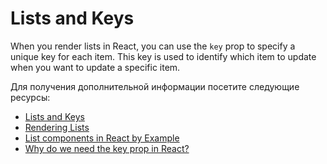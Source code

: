 # Lists and Keys

When you render lists in React, you can use the `key` prop to specify a unique key for each item. This key is used to identify which item to update when you want to update a specific item.

Для получения дополнительной информации посетите следующие ресурсы:

- [Lists and Keys](https://react.dev/learn/rendering-lists#keeping-list-items-in-order-with-key)
- [Rendering Lists](https://react.dev/learn/rendering-lists)
- [List components in React by Example](https://www.robinwieruch.de/react-list-component/)
- [Why do we need the key prop in React?](https://www.robinwieruch.de/react-list-key/)
